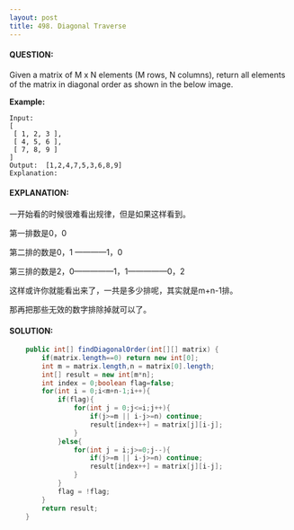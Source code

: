 ```yaml
---
layout: post
title: 498. Diagonal Traverse
---
```


#### QUESTION:

Given a matrix of M x N elements (M rows, N columns), return all elements of the matrix in diagonal order as shown in the below image.

**Example:**

```
Input:
[
 [ 1, 2, 3 ],
 [ 4, 5, 6 ],
 [ 7, 8, 9 ]
]
Output:  [1,2,4,7,5,3,6,8,9]
Explanation:

```

#### EXPLANATION:

一开始看的时候很难看出规律，但是如果这样看到。

第一排数是0，0

第二排的数是0，1 ————1，0

第三排的数是2，0—————1，1—————0，2

这样或许你就能看出来了，一共是多少排呢，其实就是m+n-1排。

那再把那些无效的数字排除掉就可以了。

#### SOLUTION:

```JAVA
    public int[] findDiagonalOrder(int[][] matrix) {
        if(matrix.length==0) return new int[0];
        int m = matrix.length,n = matrix[0].length;
        int[] result = new int[m*n];
        int index = 0;boolean flag=false;
        for(int i = 0;i<m+n-1;i++){
            if(flag){
                for(int j = 0;j<=i;j++){
                    if(j>=m || i-j>=n) continue;
                    result[index++] = matrix[j][i-j];
                }
            }else{
                for(int j = i;j>=0;j--){
                    if(j>=m || i-j>=n) continue;
                    result[index++] = matrix[j][i-j];
                }
            }
            flag = !flag;
        }
        return result;
    }
```


